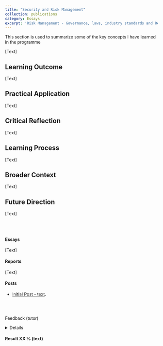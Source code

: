 ```yaml
---
title: "Security and Risk Management"
collection: publications
category: Essays
excerpt: 'Risk Management - Governance, laws, industry standards and Regulations, Threat modeling, and more.'
---
```



This section is used to summarize some of the key concepts I have learned in the programme

[Text]

## Learning Outcome

[Text]

## Practical Application

[Text]

## Critical Reflection

[Text]

## Learning Process

[Text]

## Broader Context

[Text]

## Future Direction

[Text]


<br>
<br>

#### Essays

[Text]


#### Reports


[Text]


#### Posts

- [Initial Post - text](https://am25251.github.io/e-portfolio/files/text.pdf).



<br>
<br>

Feedback (tutor)

<details>
text text text


</details>
  
#### Result XX % (text)



